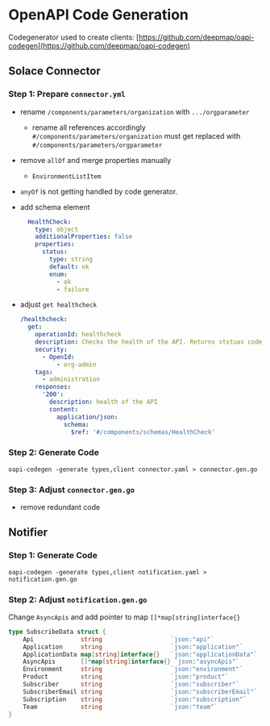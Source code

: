 # OpenAPI Code Generation

Codegenerator used to create clients: [https://github.com/deepmap/oapi-codegen](https://github.com/deepmap/oapi-codegen)

## Solace Connector 

### Step 1: Prepare `connector.yml`

* rename `/components/parameters/organization` with `.../orgparameter`
  * rename all references accordingly `#/components/parameters/organization` must get replaced with `#/components/parameters/orgparameter`
* remove `allOf` and merge properties manually
  * `EnvironmentListItem`
* `anyOf` is not getting handled by code generator. 

* add schema element
  ```yaml
    HealthCheck:
      type: object
      additionalProperties: false
      properties:
        status:
          type: string
          default: ok
          enum:
            - ok
            - failure
   ```
* adjust `get healthcheck` 

  ```yaml
  /healthcheck:
    get:
      operationId: healthcheck
      description: Checks the health of the API. Returns ststuas code 200 if healthy, status code 503 if unhleathy
      security:
        - OpenId:
            - org-admin
      tags:
        - administration
      responses:
        '200':
          description: health of the API
          content:
            application/json:
              schema:
                $ref: '#/components/schemas/HealthCheck'
  ```
  
### Step 2: Generate Code
`oapi-codegen -generate types,client connector.yaml > connector.gen.go`

### Step 3: Adjust `connector.gen.go`

* remove redundant code 

## Notifier

### Step 1: Generate Code
`oapi-codegen -generate types,client notification.yaml > notification.gen.go`

### Step 2: Adjust `notification.gen.go`

Change `AsyncApis` and add pointer to map `[]*map[string]interface{}`
```go
type SubscribeData struct {
    Api             string                   `json:"api"`
    Application     string                   `json:"application"`
    ApplicationData map[string]interface{}   `json:"applicationData"`
    AsyncApis       []*map[string]interface{} `json:"asyncApis"`
    Environment     string                   `json:"environment"`
    Product         string                   `json:"product"`
    Subscriber      string                   `json:"subscriber"`
    SubscriberEmail string                   `json:"subscriberEmail"`
    Subscription    string                   `json:"subscription"`
    Team            string                   `json:"team"`
}
```